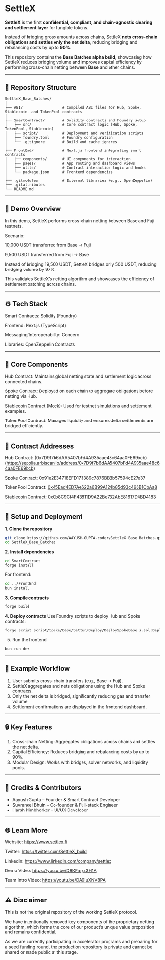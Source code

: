 # **SettleX**

**SettleX** is the first **confidential, compliant, and chain-agnostic clearing and settlement layer** for fungible tokens.  

Instead of bridging gross amounts across chains, SettleX **nets cross-chain obligations and settles only the net delta**, reducing bridging and rebalancing costs by up to **90%**.  

This repository contains the **Base Batches alpha build**, showcasing how SettleX reduces bridging volume and improves capital efficiency by performing cross-chain netting between **Base** 
and other chains.

---

## 🧩 **Repository Structure**

```
SettleX_Base_Batches/
│
├── ABI/                  # Compiled ABI files for Hub, Spoke, Stablecoin, and TokenPool contracts
│
├── SmartContract/        # Solidity contracts and Foundry setup
│   ├── src/              # Core contract logic (Hub, Spoke, TokenPool, Stablecoin)
│   ├── script/           # Deployment and verification scripts
│   ├── foundry.toml      # Foundry configuration
│   └── .gitignore        # Build and cache ignores
│
├── FrontEnd/             # Next.js frontend integrating smart contracts
│   ├── components/       # UI components for interaction
│   ├── pages/            # App routing and dashboard views
│   ├── utils/            # Contract interaction logic and hooks
│   └── package.json      # Frontend dependencies
│
├── .gitmodules           # External libraries (e.g., OpenZeppelin)
├── .gitattributes
└── README.md
```
---


## 🚀 Demo Overview

In this demo, SettleX performs cross-chain netting between Base and Fuji testnets.

Scenario:

10,000 USDT transferred from Base → Fuji

9,500 USDT transferred from Fuji → Base

Instead of bridging 19,500 USDT, SettleX bridges only 500 USDT, reducing bridging volume by 97%.

This validates SettleX’s netting algorithm and showcases the efficiency of settlement batching across chains.

---
## ⚙️ Tech Stack

Smart Contracts: Solidity (Foundry)

Frontend: Next.js (TypeScript)

Messaging/Interoperability: Concero

Libraries: OpenZeppelin Contracts

---

## 🧠 Core Components

Hub Contract: Maintains global netting state and settlement logic across connected chains.

Spoke Contract: Deployed on each chain to aggregate obligations before netting via Hub.

Stablecoin Contract (Mock): Used for testnet simulations and settlement examples.

TokenPool Contract: Manages liquidity and ensures delta settlements are bridged efficiently.

---

## 📖 Contract Addresses

Hub Contract: (0x7D9f7b6dAA5407bFd4A935aae48c64aa0FE69bcb)(https://sepolia.arbiscan.io/address/0x7D9f7b6dAA5407bFd4A935aae48c64aa0FE69bcb)

Spoke Contract: [0x91e2E34718EFD173389c7876BBBb57594cE27e37](https://sepolia.basescan.org/address/0x91e2E34718EFD173389c7876BBBb57594cE27e37)

TokenPool Contract: [0x45Ead4ED7Ae622a6B99A124b85d93c496B1CbAa8](https://sepolia.basescan.org/address/0x45Ead4ED7Ae622a6B99A124b85d93c496B1CbAa8)

Stablecoin Contract: [0x0b8C9Cf4F43811D9A22Be732AbE81617D4BD4183](https://sepolia.basescan.org/address/0x0b8C9Cf4F43811D9A22Be732AbE81617D4BD4183)

---

## 🧪 Setup and Deployment
**1. Clone the repository**
```bash
git clone https://github.com/AAYUSH-GUPTA-coder/SettleX_Base_Batches.git
cd SettleX_Base_Batches
```

**2. Install dependencies**
```bash
cd SmartContract
forge install
```
For frontend:
```bash
cd ../FrontEnd
bun install
```

**3. Compile contracts**
```bash
forge build
```

**4. Deploy contracts**
Use Foundry scripts to deploy Hub and Spoke contracts:

```bash
forge script script/Spoke/Base/Setter/Deploy/DeploySpokeBase.s.sol:DeploySpokeBase --account defaultKey --sender $WALLET_ADDRESS --rpc-url $BASE_SEPOLIA_RPC_URL --broadcast -vvv
```

5. Run the frontend
```bash
bun run dev
```

---

## 🧾 Example Workflow

1. User submits cross-chain transfers (e.g., Base → Fuji).
2. SettleX aggregates and nets obligations using the Hub and Spoke contracts.
3. Only the net delta is bridged, significantly reducing gas and transfer volume.
4. Settlement confirmations are displayed in the frontend dashboard.

---

## 🔒 Key Features

1. Cross-chain Netting: Aggregates obligations across chains and settles the net delta.
2. Capital Efficiency: Reduces bridging and rebalancing costs by up to 90%.
3. Modular Design: Works with bridges, solver networks, and liquidity pools.

---

## 🤝 Credits & Contributors
- Aayush Gupta – Founder & Smart Contract Developer
- Suvraneel Bhuin – Co-founder & Full-stack Engineer
- Harsh Nimbhorker – UI/UX Developer

---

## 🌐 Learn More

Website: https://www.settlex.fi

Twitter: https://twitter.com/SettleX_build

Linkedin: https://www.linkedin.com/company/settlex

Demo Video: https://youtu.be/D9KFmyzSH1A

Team Intro Video: https://youtu.be/DA9IuXNV8PA

---

## ⚠️ Disclaimer

This is not the original repository of the working SettleX protocol.

We have intentionally removed key components of the proprietary netting algorithm, which forms the core of our product’s unique value proposition and remains confidential.

As we are currently participating in accelerator programs and preparing for a seed funding round, the production repository is private and cannot be shared or made public at this stage.
